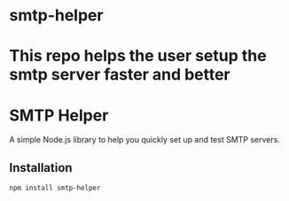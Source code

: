 # smtp-helper
This repo helps the user setup the smtp server faster and better
=======
# SMTP Helper

A simple Node.js library to help you quickly set up and test SMTP servers.

## Installation

```bash
npm install smtp-helper
